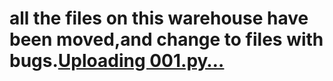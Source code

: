 # all the files on this warehouse have been moved,and change to files with bugs.[Uploading 001.py…]()

